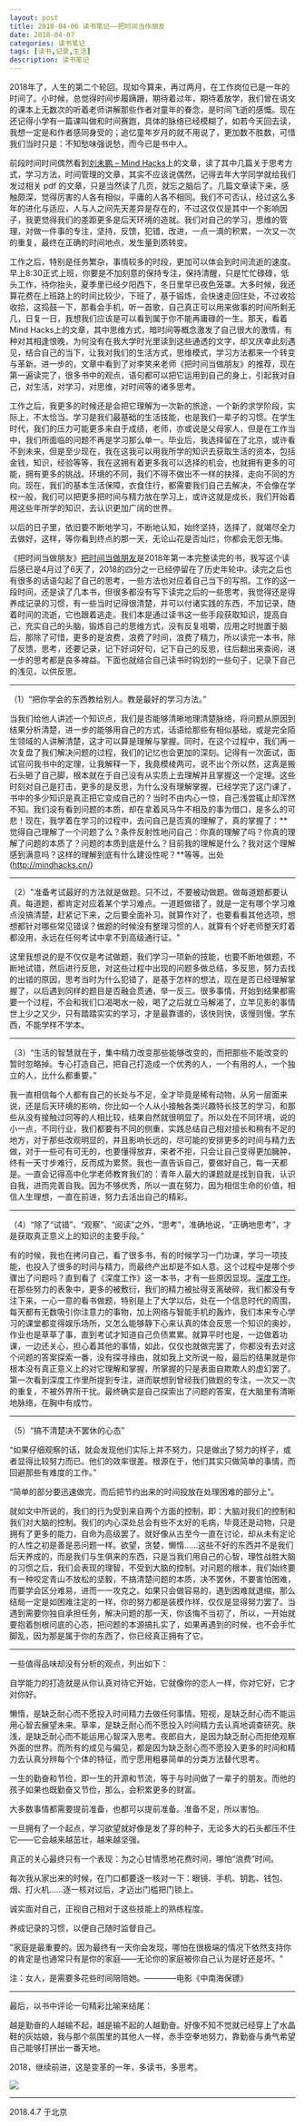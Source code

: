```yaml
---
layout: post
title: 2018-04-06 读书笔记——把时间当作朋友
date: 2018-04-07
categories: 读书笔记
tags: [读书,记录,生活]
description: 读书笔记
---
```


2018年了，人生的第二个轮回。现如今算来，再过两月，在工作岗位已是一年的时间了。小时候，总觉得时间步履蹒跚，期待着过年，期待着放学，我们曾在语文的课本上无数次的听着老师讲解那些作者对童年的眷念，是时间飞逝的感慨。现在还记得小学有一篇课叫做和时间赛跑，具体的脉络已经模糊了，如若今天回去读，我想一定是和作者感同身受的；追忆童年岁月的就不用说了，更加数不胜数，可惜我们当时只是：不知愁味强说愁，而今已是书中人。

前段时间时间偶然看到[刘未鹏 – Mind Hacks](http://mindhacks.cn/2010/11/14/the-importance-of-knowing-why-part2/)上的文章，读了其中几篇关于思考方式，学习方法，时间管理的文章，其实不应该说偶然，记得去年大学同学就给我们发过相关 pdf 的文章，只是当然读了几页，就忘之脑后了。几篇文章读下来，感触颇深，觉得厉害的人各有相似，平庸的人各不相同。我们不可否认，经过这么多年的进化与适应，人与人之间先天差异是存在的，不过这仅仅是其中一个影响因子，我更觉得我们的差距更多是后天环境的造就。我们对自己的学习，思维的管理，对做一件事的专注，坚持，反馈，犯错，改进，一点一滴的积累，一次又一次的重复，最终在正确的时间地点，发生量到质转变。

工作之后，特别是任务繁杂，事情较多的时段，更加可以体会到时间流逝的速度。早上8:30正式上班，你要是不加刻意的保持专注，保持清醒，只是忙忙碌碌，低头工作，待你抬头，夏季里已经夕阳西下，冬日里早已夜色笼罩。大多时候，我还算花费在上班路上的时间比较少，下班了，基于锻炼，会快速走回住处，不过收拾收拾，这捣鼓一下，那看会手机，听一首歌，自己真正可以用来做事的时间所剩无几，日复一日，我想我们应该是可以看到属于你不能再庸碌的一生。那天，看着Mind Hacks上的文章，其中思维方式，暗时间等概念激发了自己很大的激情，有种对其相逢恨晚，为何没有在我大学时光里读到这些通透的文字，却又庆幸此刻遇见，结合自己的当下，让我对我们的生活方式，思维模式，学习方法都来一个转变与革新。进一步的，文章中看到了对李笑来老师《把时间当做朋友》的推荐，现在第一遍读完了，很多书中的观点，语句都可以把它运用到自己的身上，引起我对自己，对生活，对学习，对思维，对时间等的诸多思考。

工作之后，我更多的时候还是会把它理解为一次新的旅途，一个新的求学阶段，实际上，不太恰当。学习是我们最基础的生活技能，也是我们一辈子的习惯。在学生时代，我们的压力可能更多来自于成绩，老师，亦或说是父母家人，但是在工作当中，我们所面临的问题不再是学习那么单一。毕业后，我选择留在了北京，或许看不到未来，但是至少现在，我在这我可以用我所学的知识去获取生活的资本，包括金钱，知识，经验等等，我在这拥有着更多我可以选择的机会，也就拥有更多的可能，拥有更多的挑战。环境的不同，我们不得不做出不一样的抉择，走向不同的方向。现在，我们的基本生活保障，衣食住行，都需要我们自己去解决，不会像在学校一般，我们可以把更多把时间与精力放在学习上，或许这就是成长，我们开始着用这些年所学的知识，去认识更加广阔的世界。

以后的日子里，依旧要不断地学习，不断地认知，始终坚持，选择了，就竭尽全力去做好，这样，等你看到终点的那一天，无论山花是否灿烂，你都会无怨无悔。

《把时间当做朋友》[把时间当做朋友](http://www.zhibimo.com/books/xiaolai/ba-shi-jian-dang-zuo-peng-you)是2018年第一本完整读完的书，我写这个读后感已是4月过了6天了，2018的四分之一已经停留在了历史年轮中。读完之后也有很多的话语勾起了自己的思考，一些方法也对应着自己当下的写照。工作的这一段时间，还是读了几本书，但很多都没有写下读完之后的一些思考，我觉得还是得养成记录的习惯，有一些当时记得很清楚，并可以付诸实践的东西，不加记录，随着时间的流逝，它也跟着逃走。我们本是通过读书这一些手段获取知识，提高自己，充实自己的头脑，锻炼自己的思维方式，没有反复咀嚼，应用之时抛置于脑后，那除了可惜，更多的是浪费，浪费了时间，浪费了精力，所以读完一本书，除了反馈，思考，还要记录，记下好词好句，记下自己的反思，往后翻出来查阅，进一步的思考都是良多裨益。下面也就结合自己读书时钩划的一些句子，记录下自己的浅见，以供反思。

_________

（1）“把你学会的东西教给别人。教是最好的学习方法。”

当我们给他人讲述一个知识点，我们是否能够清晰地理清楚脉络，将问题从原因到结果分析清楚，进一步的能够用自己的方式，话语给那些有相似基础，或是完全陌生领域的人讲解清楚，这才可以算是理解与掌握。同时，在这个过程中，我们再一次复盘了我们解决问题的过程，我们的记忆也会更加的深刻。记得有一次面试，面试官问我书中的定理，让我解释一下，我竟模棱两可，说不出个所以然，这真是搬石头砸了自己脚，根本就在于自己没有从实质上去理解并且掌握这一个定理。这些时刻对自己是打击，更多的是反思，为什么没有理解掌握，已经学完了这门课了，书中的多少知识是真正把它变成自己的？当时不由内心一惊，自己浅尝辄止却浑然不知。我们没有看到问题的本质，却在拿着风马牛不相及的事为借口，是多么的可悲！现在，我学着在学习的过程中，去问自己是否真的理解了，真的掌握了：**觉得自己理解了一个问题了么？条件反射性地问自己：你真的理解了吗？你真的理解了问题的本质了？问题的本质到底是什么？目前我的理解是什么？我对这个理解感到满意吗？这样的理解到底有什么建设性呢？**等等。出处(http://mindhacks.cn/)

____

（2）"准备考试最好的方法就是做题。只不过，不要被动做题。做每道题都要认真。每道题，都肯定对应着某个学习难点。一道题做错了，就是一定有哪个学习难点没搞清楚，赶紧记下来，之后要全面补习。就算作对了，也要看看其他选项，想想都针对哪些常见错误？做题的时候没有整理习惯的人，就算有个好老师整天盯着都没用，永远在任何考试中拿不到高级通行证。"

这里我想说的是不仅仅是考试做题，我们学习一项新的技能，也要不断地做题，不断地试错，然后进行反思，对这些过程中出现的问题多做总结，多反思，努力去找的出错的原因，思考当时为什么犯错了，是基于怎样的想法，现在是否已经理解掌握了，以后遇到同样的题目是否融会贯通，举一反三。很多事情，开始到结果都需要一个过程，不会和我们口渴喝水一般，喝了之后就立马解渴了，立竿见影的事情世上少之又少，只有踏踏实实的学习，才是最靠谱的，该快则快，该慢则慢。学东西，不能学样不学本。

_____

（3）“生活的智慧就在于，集中精力改变那些能够改变的，而把那些不能改变的暂时忽略掉。专心打造自己，把自己打造成一个优秀的人，一个有用的人，一个独立的人，比什么都重要。”

我一直相信每个人都有自己的长处与不足，全才毕竟是稀有动物，从另一层面来说，还是后天环境的影响，你比如一个人从小接触各类兴趣特长技艺的学习，和那些从没有接触过同等的人相比较，结果自然就很明显了。所以处在不同环境，说的小一点，不同行业，我们都要有不同的侧重，实践总结自己相对擅长和稍有不足的地方，对于那些改观明显的，并且影响长远的，尽可能的安排更多的时间与精力去做，对于一些可有可无的，也要懂得放弃，来者不拒，只会让自己变得更加臃肿，终有一天寸步难行，反而成为累赘。我也一直告诉自己，要做好自己，每一天都是。一直会记得高中化学老师教育我们的：青年人最大的课题就是找到自我，认识自我，进而完善自我。因为不够优秀，所以一直在努力，因为相信生命的价值，相信人生理想，一直在前进，努力去活出自己的精彩。

____

（4）“除了“试错”、“观察”、“阅读”之外，“思考”，准确地说，“正确地思考”，才是获取真正意义上的知识的主要手段。”

有的时候，我也在拷问自己，看了很多书，有的时候学习一门功课，学习一项技能，也投入了很多的时间与精力，而最终产出却是不如人意。这个过程中是哪个步骤出了问题吗？直到看了《深度工作》这一本书，才有一些原因显现。[深度工作](https://book.douban.com/subject/27056409/)。在那些努力的表象中，更多的被敷衍，我们的精力被扯得支离破碎，我们都没有专注下来，一心一意的看书做题，特别是上了大学以后，处在一个信息时代的周围，每天都有无数吸引你注意力的事物，加上网络与智能手机的轰炸，我们本来专心学习的课堂都变得娱乐场所，又怎么能够静下心来认真的体会反思一个知识的奥妙，作业也是草草了事，直到考试才知道自己负债累累。就算平时也是，一边做着功课，一边还关心，担心着其他的事情，如此，仅仅也就做完罢了，你都没有去对这个问题的答案探索一番，没有探寻缘由，就如我上文所说一般，最后的结果就是你根本没有真正意义上的对它理解和掌握，所掌握的只是表面自欺欺人的虚幻罢了。第一次看到深度工作里所提到专注，进而联想到曾经我们做题的专注，一次又一次的重复，不被外界所干扰。最终确实是自己探索出了问题的答案，在大脑里有清晰地脉络，在胸中有成竹。

____

（5）“搞不清楚决不罢休的心态”

“如果仔细观察的话，就会发现他们实际上并不努力，只是做出了努力的样子，或者显得比较努力而已。他们的效率很差。根源在于，他们其实只做简单的事情，而回避那些有难度的工作。”

“简单的部分要迅速做完，而后把节约出来的时间投放在处理困难的部分上”。

就如文中所说的，我们的行为受到来自两个方面的控制，即：大脑对我们的控制和我们对大脑的控制。我们的内心深处总会有些不太好的毛病，毕竟还是动物，只是拥有了更多的能力，自命为高级罢了。就好像从古至今一直在讨论，却从未有定论的人性之初是善是恶问题一样。欲望，贪婪，懒惰......这些不好的东西并不是我们后天养成的，而是我们与生俱来的东西，只是当我们用自己的心智，理性战胜大脑的习惯之后，我们会表现的理智，不受到大脑的控制。对问题的根本，我们始终要有一种咬定青山不放松的坚毅，不搞清楚问题的本质，决不罢休，不要害怕困难，而要学会区分难易，进而一一攻克之。如果只会做容易的，遇到困难就退缩，那么结局一定是如困难注定的一样，你的努力都是装模作样，仅仅是显得努力罢了。当遇到需要你独自承担任务，解决问题的那一天，你该悔不当初了，所以，一开始就要抱着刨根问底的心态，把问题的本源搞扎实了，如果再遇到的时候，也不会手忙脚乱，因为那是属于你的东西了，你已经真正拥有了它。

_____

一些值得品味却没有分析的观点，列出如下：

自学能力的打造就是从你认真对待它开始，它就像你的恋人一样，你对它好，它才对你好。

懒惰，是缺乏耐心而不愿投入时间精力去做任何事情。短视，是缺乏耐心而不能运用心智去展望未来。草率，是缺乏耐心而不愿投入时间精力去认真地调查研究。肤浅，是缺乏耐心而不能运用心智深入思考。夜郎自大，是因为缺乏耐心而拒绝观察外面的世界。而所有的成见与偏见，都是因为缺乏耐心而不愿投入更多的时间和精力去认真分辨每个个体的特征，而宁愿用粗暴简单的分类方法替代思考。

一生的勤奋和节俭，即一生的开源和节流，等于与时间做了一辈子的朋友。而他的孩子如果也既勤奋又节俭，那么，会积累更多的财富。

大多数事情都需要提前准备，也都可以提前准备。准备不足，所以害怕。

一旦拥有了一个起点，学习欲望就好像是发了芽的种子，无论多大的石头都压不住它——它会越来越茁壮，越来越坚强。

真正的关心最终只有一个表现：为之心甘情愿地花费时间，哪怕“浪费”时间。

每次我从家出来的时候，在门口都要逐一核对一下：眼镜、手机、钥匙、钱包、烟、打火机……逐一核对过后，才迈出门槛把门锁上。

诚实面对自己，正视自己相对于这些技能上的熟练程度。

养成记录的习惯，以便自己随时监督自己。

"家庭是最重要的。因为最终有一天你会发现，哪怕在很极端的情况下依然支持你的肯定是也通常只有是你的家庭——无论你的家庭被你自己认为是好还是坏。"

注：女人，是需要多花些时间陪陪她。————电影《中南海保镖》

_____

最后，以书中评论一句精彩比喻来结尾：

越是勤奋的人越输不起，越是输不起的人越勤奋。好像不知不觉就已经穿上了水晶鞋的灰姑娘，我与那个氛围里的其他人一样，赤手空拳地努力，靠勤奋与勇气希望自己能够打拼出一番天地。

2018，继续前进，这是变革的一年，多读书，多思考。


![](/images/blog/beijing_hdzb_night_winter.jpg)


____

2018.4.7 于北京


